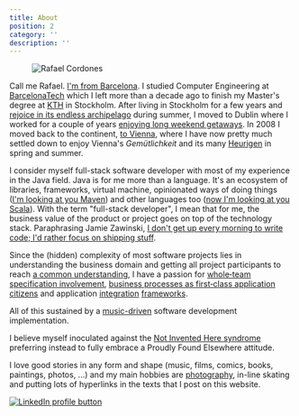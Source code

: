 ```yaml
---
title: About
position: 2
category: ''
description: ''
---
```


<figure>
    <img class="float-left mr-4 my-2 h-64"
        src="~assets/images/rafael-cordones-large.jpg"
        alt="Rafael Cordones" />
</figure>

Call me Rafael. [I'm from Barcelona](http://www.youtube.com/watch?v=3Wi1d0FNgdQ). I studied Computer Engineering at [BarcelonaTech](http://www.upc.edu/) which I left more than a decade ago to finish my Master's degree at [KTH](http://www.kth.se/en) in Stockholm. After living in Stockholm for a few years and [rejoice in its endless archipelago](http://rafael.cordones.me/2008/08/22/kayaking-in-stockholms-archipelago/) during summer, I moved to Dublin where I worked for a couple of years [enjoying long weekend getaways](/2008/03/16/hike-in-glendalough-ireland/). In 2008 I moved back to the continent, [to Vienna](/2008/07/11/vienna/), where I have now pretty much settled down to enjoy Vienna's _Gemütlichkeit_ and its many [Heurigen](http://en.wikipedia.org/wiki/Heuriger) in spring and summer.

I consider myself full-stack software developer with most of my experience in the Java field. Java is for me more than a language. It's an ecosystem of libraries, frameworks, virtual machine, opinionated ways of doing things ([I'm looking at you Maven](http://rafael.cordones.me/2013/05/06/maven-and-gradle-walk-into-a-bar/)) and other languages too ([now I'm looking at you Scala](http://meetup.scala-vienna.org)). With the term "full-stack developer", I mean that for me, the business value of the product or project goes on top of the technology stack. Paraphrasing Jamie Zawinski, [I don't get up every morning to write code; I'd rather focus on shipping stuff](http://www.joelonsoftware.com/items/2009/09/23.html).

Since the (hidden) complexity of most software projects lies in understanding the business domain and getting all project participants to reach [a common understanding](http://martinfowler.com/bliki/UbiquitousLanguage.html), I have a passion for [whole‑team specification involvement](http://specificationbyexample.com/), [business processes as first‑class application citizens](http://camunda.org/) and application [integration](http://camel.apache.org/) [frameworks](http://www.springsource.org/spring-integration).

All of this sustained by a [music-driven](http://www.youtube.com/watch?v=eQsM6u0a038#t=07m03s) software development implementation.

I believe myself inoculated against the [Not Invented Here syndrome](http://de.wikipedia.org/wiki/Not-invented-here-Syndrom) preferring instead to fully embrace a Proudly Found Elsewhere attitude.

I love good stories in any form and shape (music, films, comics, books, paintings, photos, ...) and my main hobbies are [photography](http://rafael.cordones.me/category/photoblog/), in-line skating and putting lots of hyperlinks in the texts that I post on this website.

[![LinkedIn profile button](http://rafael.cordones.me/assets/linkedinprofilebutton.gif)](http://www.linkedin.com/in/rafaelcordones)
